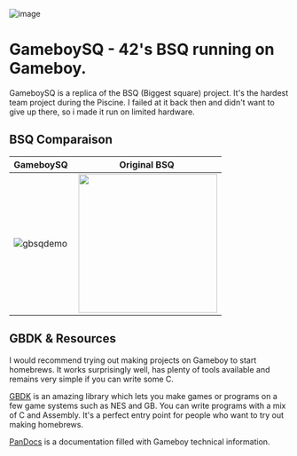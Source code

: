 ![image](https://github.com/user-attachments/assets/94e4623d-3937-405a-a29d-4ba0c27c78d6)
# GameboySQ - 42's BSQ running on Gameboy.

GameboySQ is a replica of the BSQ (Biggest square) project. It's the hardest team project during the Piscine. I failed at it back then and didn't want to give up there, so i made it run on limited hardware.

## BSQ Comparaison

| GameboySQ                   | Original BSQ                  |
|-----------------------------|-------------------------------|
| ![gbsqdemo](https://github.com/user-attachments/assets/c478ffc2-fb09-4b9a-9208-344f59b785d8) | <img src="https://github.com/user-attachments/assets/41271dec-25f8-4cc3-831a-2a88eb60eaad" align="right" width="250"/> |

## GBDK & Resources

I would recommend trying out making projects on Gameboy to start homebrews. It works surprisingly well, has plenty of tools available and remains very simple if you can write some C.

[GBDK](https://gbdk-2020.github.io/gbdk-2020/docs/api/docs_supported_consoles.html) is an amazing library which lets you make games or programs on a few game systems such as NES and GB. You can write programs with a mix of C and Assembly. It's a perfect entry point for people who want to try out making homebrews.

[PanDocs](https://gbdev.io/pandocs/) is a documentation filled with Gameboy technical information.
